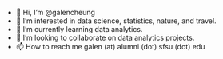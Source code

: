 - 👋 Hi, I’m @galencheung
- 👀 I’m interested in data science, statistics, nature, and travel.
- 🌱 I’m currently learning data analytics.
- 💞️ I’m looking to collaborate on data analytics projects.
- 📫 How to reach me galen (at) alumni (dot) sfsu (dot) edu

<!---
galencheung/galencheung is a ✨ special ✨ repository because its `README.md` (this file) appears on your GitHub profile.
You can click the Preview link to take a look at your changes.
--->
